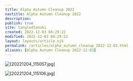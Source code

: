 ```yaml
---
title: Alpha Autumn Cleanup 2022
navtitle: Alpha Autumn Cleanup 2022
description: 
publish: true
site: tangledtanuki
created: 2022-12-03 04:29:22
modified: 2022-12-03 04:29:22
layout: layouts/article.njk
permalink: /articles/alpha_autumn_cleanup_2022-12-03.html
aliases: [Alpha Autumn Cleanup 2022-12-03]
---
```



![[20221204_115057.jpg]](/img/20221204_115057.jpg "[[20221204_115057.jpg]]")

![[20221204_115106.jpg]](/img/20221204_115106.jpg "[[20221204_115106.jpg]]")